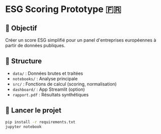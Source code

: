 # ESG Scoring Prototype 🇫🇷

## 🎯 Objectif
Créer un score ESG simplifié pour un panel d'entreprises européennes à partir de données publiques.

## 📁 Structure
- `data/` : Données brutes et traitées
- `notebooks/` : Analyse principale
- `src/` : Fonctions de calcul (scoring, normalisation)
- `dashboard/` : App Streamlit (option)
- `rapport.pdf` : Résultats synthétiques

## 🚀 Lancer le projet
```bash
pip install -r requirements.txt
jupyter notebook